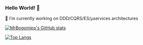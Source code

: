 ### Hello World! 👋

🔭 I’m currently working on DDD/CQRS/ES/µservices architectures


[![MrBogomips's GitHub stats](https://github-readme-stats.vercel.app/api?username=mrbogomips&show_icons=true&count_private=true&border_radius=0)](https://github.com/MrBogomips)

[![Top Langs](https://github-readme-stats.vercel.app/api/top-langs/?username=mrbogomips&layout=compact&langs_count=8&border_radius=0&hide=javascript,html,css,php,ejs,less,liquid)](https://github.com/MrBogomips)
